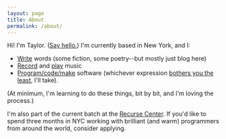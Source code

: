 ```yaml
---
layout: page
title: About
permalink: /about/
---
```


Hi! I'm Taylor. ([Say hello.](mailto:tayloraburgess@gmail.com)) I'm currently based in New York, and I:

- [Write](/blog/) words (some fiction, some poetry--but mostly just blog here)
- [Record](/audio/) and [play](http://presssounds.bandcamp.com/) music
- [Program/code/make](https://github.com/tayloraburgess) software (whichever expression [bothers you the least](https://www.quora.com/What-is-the-difference-between-programming-and-coding-4), I'll take). 

(At minimum, I'm learning to do these things, bit by bit, and I'm loving the process.)

I'm also part of the current batch at the [Recurse Center](https://www.recurse.com/). If you'd like to spend three months in NYC working with brilliant (and warm) programmers from around the world, consider applying.
